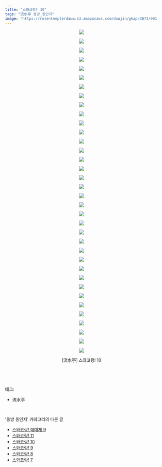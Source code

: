 ```yaml
---
title: "스와코랑! 10"
tags: "流水亭 동방_동인지"
image: "https://rosentemplerdaum.s3.amazonaws.com/doujin/ghap/3873/001.jpg"
---
```

<div class="article">
<p style="text-align: center; clear: none; float: none;"><img src="{{ site.imgserver10 }}/ghap/3873/001.jpg"/></p>
<p style="text-align: center; clear: none; float: none;"><img src="{{ site.imgserver10 }}/ghap/3873/002.jpg"/></p>
<p style="text-align: center; clear: none; float: none;"><img src="{{ site.imgserver10 }}/ghap/3873/003.jpg"/></p>
<p style="text-align: center; clear: none; float: none;"><img src="{{ site.imgserver10 }}/ghap/3873/004.jpg"/></p>
<p style="text-align: center; clear: none; float: none;"><img src="{{ site.imgserver10 }}/ghap/3873/005.jpg"/></p>
<p style="text-align: center; clear: none; float: none;"><img src="{{ site.imgserver10 }}/ghap/3873/006.jpg"/></p>
<p style="text-align: center; clear: none; float: none;"><img src="{{ site.imgserver10 }}/ghap/3873/007.jpg"/></p>
<p style="text-align: center; clear: none; float: none;"><img src="{{ site.imgserver10 }}/ghap/3873/008.jpg"/></p>
<p style="text-align: center; clear: none; float: none;"><img src="{{ site.imgserver10 }}/ghap/3873/009.jpg"/></p>
<p style="text-align: center; clear: none; float: none;"><img src="{{ site.imgserver10 }}/ghap/3873/010.jpg"/></p>
<p style="text-align: center; clear: none; float: none;"><img src="{{ site.imgserver10 }}/ghap/3873/011.jpg"/></p>
<p style="text-align: center; clear: none; float: none;"><img src="{{ site.imgserver10 }}/ghap/3873/012.jpg"/></p>
<p style="text-align: center; clear: none; float: none;"><img src="{{ site.imgserver10 }}/ghap/3873/013.jpg"/></p>
<p style="text-align: center; clear: none; float: none;"><img src="{{ site.imgserver10 }}/ghap/3873/014.jpg"/></p>
<p style="text-align: center; clear: none; float: none;"><img src="{{ site.imgserver10 }}/ghap/3873/015.jpg"/></p>
<p style="text-align: center; clear: none; float: none;"><img src="{{ site.imgserver10 }}/ghap/3873/016.jpg"/></p>
<p style="text-align: center; clear: none; float: none;"><img src="{{ site.imgserver10 }}/ghap/3873/017.jpg"/></p>
<p style="text-align: center; clear: none; float: none;"><img src="{{ site.imgserver10 }}/ghap/3873/018.jpg"/></p>
<p style="text-align: center; clear: none; float: none;"><img src="{{ site.imgserver10 }}/ghap/3873/019.jpg"/></p>
<p style="text-align: center; clear: none; float: none;"><img src="{{ site.imgserver10 }}/ghap/3873/020.jpg"/></p>
<p style="text-align: center; clear: none; float: none;"><img src="{{ site.imgserver10 }}/ghap/3873/021.jpg"/></p>
<p style="text-align: center; clear: none; float: none;"><img src="{{ site.imgserver10 }}/ghap/3873/022.jpg"/></p>
<p style="text-align: center; clear: none; float: none;"><img src="{{ site.imgserver10 }}/ghap/3873/023.jpg"/></p>
<p style="text-align: center; clear: none; float: none;"><img src="{{ site.imgserver10 }}/ghap/3873/024.jpg"/></p>
<p style="text-align: center; clear: none; float: none;"><img src="{{ site.imgserver10 }}/ghap/3873/025.jpg"/></p>
<p style="text-align: center; clear: none; float: none;"><img src="{{ site.imgserver10 }}/ghap/3873/026.jpg"/></p>
<p style="text-align: center; clear: none; float: none;"><img src="{{ site.imgserver10 }}/ghap/3873/027.jpg"/></p>
<p style="text-align: center; clear: none; float: none;"><img src="{{ site.imgserver10 }}/ghap/3873/028.jpg"/></p>
<p style="text-align: center; clear: none; float: none;"><img src="{{ site.imgserver10 }}/ghap/3873/029.jpg"/></p>
<p style="text-align: center; clear: none; float: none;"><img src="{{ site.imgserver10 }}/ghap/3873/030.jpg"/></p>
<p style="text-align: center; clear: none; float: none;"><img src="{{ site.imgserver10 }}/ghap/3873/031.jpg"/></p>
<p style="text-align: center; clear: none; float: none;"><img src="{{ site.imgserver10 }}/ghap/3873/032.jpg"/></p>
<p style="text-align: center; clear: none; float: none;"><img src="{{ site.imgserver10 }}/ghap/3873/033.jpg"/></p>
<p style="text-align: center; clear: none; float: none;"><img src="{{ site.imgserver10 }}/ghap/3873/034.jpg"/></p>
<p style="text-align: center; clear: none; float: none;"><img src="{{ site.imgserver10 }}/ghap/3873/035.jpg"/></p>
<p style="text-align: center; clear: none; float: none;"><img src="{{ site.imgserver10 }}/ghap/3873/036.jpg"/></p>
<p style="text-align: center; clear: none; float: none;">[流水亭] 스와코랑! 10</p>
<p><br/></p>
</div><br/>
<div class="tagTrail">
<p>태그: </p>
<ul>
<li>流水亭</li>
</ul>
</div><br/>
<div class="another">
<p>'동방 동인지' 카테고리의 다른 글</p>
<ul>
<li><a href="/ghap_3875">스와코랑! 예대제 9</a></li>
<li><a href="/ghap_3874">스와코랑! 11</a></li>
<li><a href="/ghap_3873">스와코랑! 10</a></li>
<li><a href="/ghap_3872">스와코랑! 9</a></li>
<li><a href="/ghap_3871">스와코랑! 8</a></li>
<li><a href="/ghap_3870">스와코랑! 7</a></li>
</ul>
</div><br/>
<div class="cb_module cb_fluid">
<div class="cb_wrt cb_profile">
</div><!-- commentList close -->
</div><br/>
